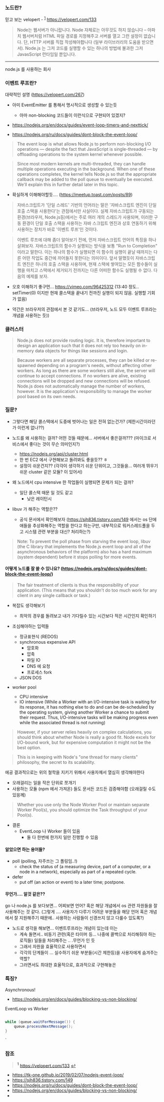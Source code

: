 ### 노드란? 

믿고 보는 velopert - <sup id="a1">[1](#f1)</sup>
https://velopert.com/133

> Node는 웹서버가 아니랍니다. Node 자체로는 아무것도 하지 않습니다 – 아파치 웹서버처럼 HTML 파일 경로를 지정해주고 서버를 열고 그런 설정이 없습니다. 단, HTTP 서버를 직접 작성해야합니다 (일부 라이브러리의 도움을 받으면서). Node.js 는 그저 코드를 실행할 수 있는 하나의 방법에 불과한 그저 JavasScript 런타임일 뿐입니다.

-----



node.js 를 사용하는 회사


### 이벤트 루프란?
대략적인 설명 (https://velopert.com/267)
- 아미 EventEmitter 를 통해서 명시적으로 생성할 수 있는듯 
    - 아마 non-blocking 코드들이 이런식으로 구현되어 있겠지?

- https://nodejs.org/en/docs/guides/event-loop-timers-and-nexttick/
- https://nodejs.org/ru/docs/guides/dont-block-the-event-loop/

> The event loop is what allows Node.js to perform non-blocking I/O operations — despite the fact that JavaScript is single-threaded — by offloading operations to the system kernel whenever possible.

> Since most modern kernels are multi-threaded, they can handle multiple operations executing in the background. When one of these operations completes, the kernel tells Node.js so that the appropriate callback may be added to the poll queue to eventually be executed. We'll explain this in further detail later in this topic.


- 확실하게 이해해야할듯.... (https://meetup.toast.com/posts/89)
> 자바스크립트가 '단일 스레드' 기반의 언어라는 말은 '자바스크립트 엔진이 단일 호출 스택을 사용한다'는 관점에서만 사실이다. 실제 자바스크립트가 구동되는 환경(브라우저, Node.js등)에서는 주로 여러 개의 스레드가 사용되며, 이러한 구동 환경이 단일 호출 스택을 사용하는 자바 스크립트 엔진과 상호 연동하기 위해 사용하는 장치가 바로 '이벤트 루프'인 것이다.

> 이벤트 루프에 대해 좀더 알아보기 전에, 먼저 자바스크립트 언어의 특징을 하나 살펴보자. 자바스크립트의 함수가 실행되는 방식을 보통 "Run to Completion" 이라고 말한다. 이는 하나의 함수가 실행되면 이 함수의 실행이 끝날 때까지는 다른 어떤 작업도 중간에 끼어들지 못한다는 의미이다. 앞서 말했듯이 자바스크립트 엔진은 하나의 호출 스택을 사용하며, 현재 스택에 쌓여있는 모든 함수들이 실행을 마치고 스택에서 제거되기 전까지는 다른 어떠한 함수도 실행될 수 없다. 다음의 예제를 보자.


- 오호 이해하기 좋구먼... 
https://vimeo.com/96425312 (13:40 정도.. setTimer(0) 이지만 현재 콜스택을 끝내기 전까진 실행이 되지 않음. 실행할 기회가 없음)

- 약간은 브라우저의 관점에서 본 것 같기도... (브라우저, 노드 모두 이벤트 루프라는 개념을 사용하는 듯))


### 클러스터
> Node.js does not provide routing logic. It is, therefore important to design an application such that it does not rely too heavily on in-memory data objects for things like sessions and login.

> Because workers are all separate processes, they can be killed or re-spawned depending on a program's needs, without affecting other workers. As long as there are some workers still alive, the server will continue to accept connections. If no workers are alive, existing connections will be dropped and new connections will be refused. Node.js does not automatically manage the number of workers, however. It is the application's responsibility to manage the worker pool based on its own needs.


### 질문?
- 그렇다면 해당 콜스택에서 도중에 벗어나는 일은 전혀 없는건가? (제한시간이라던가 이런게 없나??)

- 노드를 왜 사용하는 걸까? 어떤 것들 때문에... 서버에서 좋은걸까??? (마이크로 서비스에서 좋다는 것이 무슨 의미인지?)
    - https://nodejs.org/api/cluster.html
    - 한 번 EC2 에서 구현해보고 돌려봐도 좋을듯?? ㅎ
    - 설정이 쉬운건지?? (각각이 생각하기 쉬운 단위이고, 그것들을... 여러개 뛰우기 쉬운 cluster 같은 모듈? 이 있어서)

- 왜 노드에서 cpu intensive 한 작업들이 실행되면 문제가 되는 걸까?
    - 일단 콜스택 때문 일 것도 같고
        - 낮은 레이턴시

- libuv 가 해주는 역할은??
    - 공식 문서에서 확인해보자 (https://sjh836.tistory.com/149 에서는 os 단에 애들을 추상화해주는 역할을 한다고 하는구만, 내부적으로 워커스레드풀을 두고 시스템 관련 부분을 대신? 처리하는?)
> Note: To prevent the poll phase from starving the event loop, libuv (the C library that implements the Node.js event loop and all of the asynchronous behaviors of the platform) also has a hard maximum (system dependent) before it stops polling for more events.

#### 어떻게 노드를 잘 쓸 수 있나요? (https://nodejs.org/ru/docs/guides/dont-block-the-event-loop/)

> The fair treatment of clients is thus the responsibility of your application. (This means that you shouldn't do too much work for any client in any single callback or task.)

- 복잡도 생각해보기
    - 최악의 경우를 돌려보고 내가 기다릴수 있는 시간보다 적은 시간인지 확인하기

- 조심해야하는 입력들
    - 정규표현식 (REDOS)
    - synchronous expensive API
        - 암호화
        - 압축
        - 파일 IO
        - DNS 에 요청
        - 프로세스 fork
    - JSON DOS

- worker pool
    - CPU intensive
    - IO intensive (While a Worker with an I/O-intensive task is waiting for its response, it has nothing else to do and can be de-scheduled by the operating system, giving another Worker a chance to submit their request. Thus, I/O-intensive tasks will be making progress even while the associated thread is not running)

> However, if your server relies heavily on complex calculations, you should think about whether Node is really a good fit. Node excels for I/O-bound work, but for expensive computation it might not be the best option.

> This is in keeping with Node's "one thread for many clients" philosophy, the secret to its scalability.

에공 결과적으로는 위의 철학을 지키기 위해서 사용자께서 열심히 생각해야한다
- 오래걸리는 일을 작은 단위로 쪼개기
- 사용하는 모듈 (npm 에서 가져온) 들도 문서든 코드든 검증해야함 (오래걸릴 수도 있응께)

> Whether you use only the Node Worker Pool or maintain separate Worker Pool(s), you should optimize the Task throughput of your Pool(s).

- 결론
    - EventLoop 나 Worker 들이 있음
        - 둘 다 한번에 한가지 일만 진행할 수 있음


#### 알았으면 하는 용어들?
- poll (polling, 자주쓰는 그 폴링임..!)
    - check the status of (a measuring device, part of a computer, or a node in a network), especially as part of a repeated cycle.
- defer
     - put off (an action or event) to a later time; postpone.

#### 무언가.... 알것 같은??
go 나 node.js 를 보다보면... 어찌보면 언어? 혹은 해당 개념에서 os 관련 자원들을 잘 사용해주는 것 같다. (그렇게 .... 사용자가 다루기 어려운 부분들을 해당 언어 혹은 개념에서 잘 지원해주기 때문에.. 사용하는 사람들이 신경쓰지 않고 다룰수 있도록?)
- 노드로 생각을 해보면... 이벤트루프라는 개념이 있는데 이는
    - 계속 돌면서.. 비동기 관련(혹은 타이머 등... 나중에 콜백으로 처리해줘야 하는 로직들) 일들을 처리해주는 .. .무언가 인 듯
    - 그래서 자원을 효율적으로 사용하면서
    - 각각의 단계들이 ... 실수하기 쉬운 부분들(시간 제한등)을 사용자에게 숨겨주는 역할? 
    - 그러면서도 최대한 효율적으로, 효과적으로 구현해놓은


### 특징?
Asynchronous!
- https://nodejs.org/en/docs/guides/blocking-vs-non-blocking/

EventLoop vs Worker

``` java

while (queue.waitForMessage()) {
    queue.processNextMessage();
}

```

`

### 참조
> <b id="f1"><sup>1</sup></b> https://velopert.com/133 [↩](#a1)<br>




- https://tk-one.github.io/2019/02/07/nodejs-event-loop/
- https://sjh836.tistory.com/149
- https://nodejs.org/ru/docs/guides/dont-block-the-event-loop/
- https://nodejs.org/en/docs/guides/blocking-vs-non-blocking/
- 